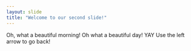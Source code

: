 ```yaml
---
layout: slide
title: "Welcome to our second slide!"
---
```

Oh, what a beautiful morning! Oh what a beautiful day! YAY
Use the left arrow to go back!

